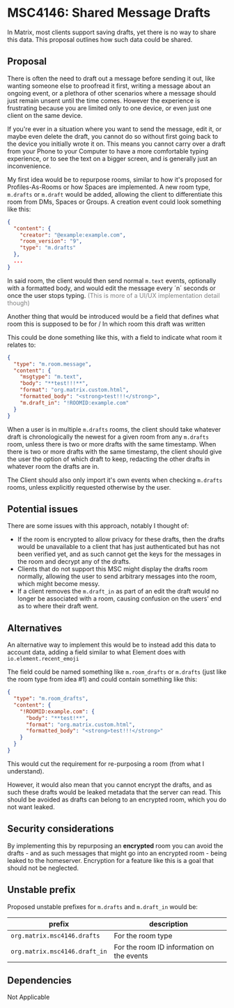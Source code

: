 # MSC4146: Shared Message Drafts

In Matrix, most clients support saving drafts, yet there is no way to share this data. This proposal outlines how such data could be shared.

## Proposal

There is often the need to draft out a message before sending it out, like wanting someone else to proofread it first, writing a message about an ongoing event, or a plethora of other scenarios where a message should just remain unsent until the time comes. However the experience is frustrating because you are limited only to one device, or even just one client on the same device. 

If you're ever in a situation where you want to send the message, edit it, or maybe even delete the draft, you cannot do so without first going back to the device you initially wrote it on. This means you cannot carry over a draft from your Phone to your Computer to have a more comfortable typing experience, or to see the text on a bigger screen, and is generally just an inconvenience.

My first idea would be to repurpose rooms, similar to how it's proposed for Profiles-As-Rooms or how Spaces are implemented. A new room type, `m.drafts` or `m.draft` would be added, allowing the client to differentiate this room from DMs, Spaces or Groups. A creation event could look something like this:

```json
{
  "content": {
    "creator": "@example:example.com",
    "room_version": "9",
    "type": "m.drafts"
  },
  ...
}
```

In said room, the client would then send normal `m.text` events, optionally with a formatted body, and would edit the message every ´n´ seconds or once the user stops typing. <span style="color: grey">(This is more of a UI/UX implementation detail though)</span>

Another thing that would be introduced would be a field that defines what room this is supposed to be for / In which room this draft was written

This could be done something like this, with a field to indicate what room it relates to:

```json
{
  "type": "m.room.message",
  "content": {
    "msgtype": "m.text",
    "body": "**test!!!**",
    "format": "org.matrix.custom.html",
    "formatted_body": "<strong>test!!!</strong>",
    "m.draft_in": "!ROOMID:example.com"
  }
}
```

When a user is in multiple `m.drafts` rooms, the client should take whatever draft is chronologically the newest for a given room from any `m.drafts` room, unless there is two or more drafts with the same timestamp. When there is two or more drafts with the same timestamp, the client should give the user the option of which draft to keep, redacting the other drafts in whatever room the drafts are in.

The Client should also only import it's own events when checking `m.drafts` rooms, unless explicitly requested otherwise by the user.

## Potential issues

There are some issues with this approach, notably I thought of:

- If the room is encrypted to allow privacy for these drafts, then the drafts would be unavailable to a client that has just authenticated but has not been verified yet, and as such cannot get the keys for the messages in the room and decrypt any of the drafts.
- Clients that do not support this MSC might display the drafts room normally, allowing the user to send arbitrary messages into the room, which might become messy. 
- If a client removes the `m.draft_in` as part of an edit the draft would no longer be associated with a room, causing confusion on the users' end as to where their draft went. 

## Alternatives

An alternative way to implement this would be to instead add this data to account data, adding a field similar to what Element does with `io.element.recent_emoji`

The field could be named something like `m.room_drafts` or `m.drafts` (just like the room type from idea #1) and could contain something like this:

```json
{
  "type": "m.room_drafts",
  "content": {
    "!ROOMID:example.com": {
      "body": "**test!**",
      "format": "org.matrix.custom.html",
      "formatted_body": "<strong>test!!!</strong>"
    }
  }
}
```

This would cut the requirement for re-purposing a room (from what I understand).

However, it would also mean that you cannot encrypt the drafts, and as such these drafts would be leaked metadata that the server can read. This should be avoided as drafts can belong to an encrypted room, which you do not want leaked.

## Security considerations

By implementing this by repurposing an **encrypted** room you can avoid the drafts - and as such messages that might go into an encrypted room - being leaked to the homeserver. Encryption for a feature like this is a goal that should not be neglected.

## Unstable prefix

Proposed unstable prefixes for `m.drafts` and `m.draft_in` would be:

| prefix                        | description                       |
|-------------------------------|-----------------------------------|
| `org.matrix.msc4146.drafts`   | For the room type                 |
| `org.matrix.msc4146.draft_in` | For the room ID information on the events |

## Dependencies

Not Applicable
